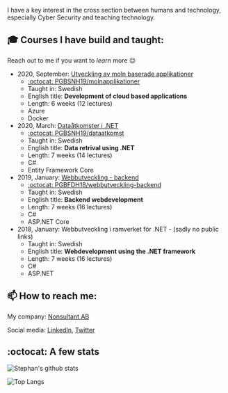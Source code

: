 I have a key interest in the cross section between humans and technology, especially Cyber Security and teaching technology.

## :mortar_board: Courses I have build and taught:

Reach out to me if you want to *learn* more :wink:

- 2020, September: [Utveckling av moln baserade applikationer](https://pgbsnh19.github.io/molnapplikationer/) 
  - [:octocat: PGBSNH19/molnapplikationer](https://github.com/PGBSNH19/molnapplikationer)
  - Taught in: Swedish
  - English title: **Development of cloud based applications**
  - Length: 6 weeks (12 lectures)
  - Azure
  - Docker
- 2020, March: [Dataåtkomster i .NET](https://pgbsnh19.github.io/dataatkomst/) 
  - [:octocat: PGBSNH19/dataatkomst](https://github.com/PGBSNH19/dataatkomst)
  - Taught in: Swedish
  - English title: **Data retrival using .NET**
  - Length: 7 weeks (14 lectures)
  - C#
  - Entity Framework Core
- 2019, January: [Webbutveckling - backend](https://pgbfdh18.github.io/webbutveckling-backend/) 
  - [:octocat: PGBFDH18/webbutveckling-backend](https://github.com/PGBFDH18/webbutveckling-backend)
  - Taught in: Swedish
  - English title: **Backend webdevelopment**
  - Length: 7 weeks (16 lectures)
  - C#
  - ASP.NET Core
- 2018, January: Webbutveckling i ramverket för .NET - (sadly no public links)
  - Taught in: Swedish
  - English title: **Webdevelopment using the .NET framework**
  - Length: 7 weeks (16 lectures)
  - C#
  - ASP.NET

## :mailbox: How to reach me:

My company: [Nonsultant AB](https://nonsultant.com)

Social media: [LinkedIn](https://www.linkedin.com/in/skjohansen/), [Twitter](https://twitter.com/skjohansen)

## :octocat: A few stats
![Stephan's github stats](https://github-readme-stats.vercel.app/api?username=skjohansen)

![Top Langs](https://github-readme-stats.vercel.app/api/top-langs/?username=skjohansen&layout=compact)

<!--
**skjohansen/skjohansen** is a ✨ _special_ ✨ repository because its `README.md` (this file) appears on your GitHub profile.

Here are some ideas to get you started:

- 🔭 I’m currently working on ...
- 🌱 I’m currently learning ...
- 👯 I’m looking to collaborate on ...
- 🤔 I’m looking for help with ...
- 💬 Ask me about ...
- 📫 How to reach me: ...
- 😄 Pronouns: ...
- ⚡ Fun fact: ...
-->
